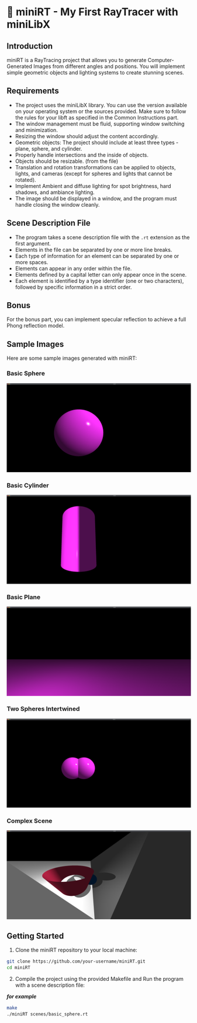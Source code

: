 # 🔵 miniRT - My First RayTracer with miniLibX


## Introduction

miniRT is a RayTracing project that allows you to generate Computer-Generated Images from different angles and positions. You will implement simple geometric objects and lighting systems to create stunning scenes.

## Requirements

- The project uses the miniLibX library. You can use the version available on your operating system or the sources provided. Make sure to follow the rules for your libft as specified in the Common Instructions part.
- The window management must be fluid, supporting window switching and minimization.
- Resizing the window should adjust the content accordingly.
- Geometric objects: The project should include at least three types - plane, sphere, and cylinder.
- Properly handle intersections and the inside of objects.
- Objects should be resizable. (from the file)
- Translation and rotation transformations can be applied to objects, lights, and cameras (except for spheres and lights that cannot be rotated).
- Implement Ambient and diffuse lighting for spot brightness, hard shadows, and ambiance lighting.
- The image should be displayed in a window, and the program must handle closing the window cleanly.

## Scene Description File

- The program takes a scene description file with the `.rt` extension as the first argument.
- Elements in the file can be separated by one or more line breaks.
- Each type of information for an element can be separated by one or more spaces.
- Elements can appear in any order within the file.
- Elements defined by a capital letter can only appear once in the scene.
- Each element is identified by a type identifier (one or two characters), followed by specific information in a strict order.

## Bonus 

For the bonus part, you can implement specular reflection to achieve a full Phong reflection model.

## Sample Images

Here are some sample images generated with miniRT:

### Basic Sphere

![Basic Sphere](screenshots/sphere.png)

### Basic Cylinder

![Basic Cylinder](screenshots/cylinder.png)

### Basic Plane

![Basic Plane](screenshots/plane.png)

### Two Spheres Intertwined

![Two Spheres Intertwined](screenshots/doublesphere.png)

### Complex Scene

![Complex Scene](screenshots/complex.png)

## Getting Started

1. Clone the miniRT repository to your local machine:

```bash
git clone https://github.com/your-username/miniRT.git
cd miniRT
```
2. Compile the project using the provided Makefile and Run the program with a scene description file:

***for example***
```bash
make
./miniRT scenes/basic_sphere.rt
```
